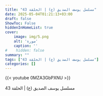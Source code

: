 ```yaml
---
title: "مسلسل يوسف الصديق (ع) | الحلقة 43"
date: 2025-05-04T01:21:13+03:00
draft: false
ShowToc: False
hiddenInHomeList: true
cover:
    image: img/5.png
    alt: 'صورة'
    caption: ''
#    hidden: false
summary: ""
tags: ["مسلسل يوسف الصديق (ع) | الحلقة 43"]
categories: []
---
```


{{< youtube 0MZA3GbPXNU >}}  
 <br>
مسلسل يوسف الصديق (ع) | الحلقة 43